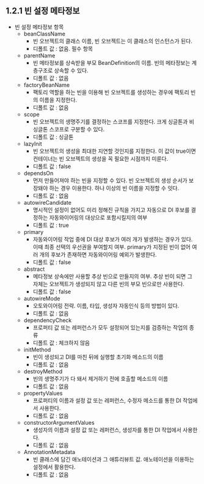 ## 1.2.1 빈 설정 메타정보
- 빈 설정 메타정보 항목
  + beanClassName
    * 빈 오브젝트의 클래스 이름, 빈 오브젝트는 이 클래스의 인스턴스가 된다.
    * 디폴트 값 : 없음. 필수 항목
  + parentName
    * 빈 메타정보를 상속받을 부모 BeanDefinition의 이름. 빈의 메타정보는 계층구조로 상속할 수 있다.
    * 디폴트 값 : 없음
  + factoryBeanName
    * 팩토리 역할을 하는 빈을 이용해 빈 오브젝트를 생성하는 경우에 팩토리 빈의 이름을 지정한다.
    * 디폴트 값 : 없음
  + scope
    * 빈 오브젝트의 생명주기를 결정하는 스코프를 지정한다. 크게 싱글톤과 비싱글톤 스코프로 구분할 수 있다.
    * 디폴트 값 : 싱글톤
  + lazyInit
    * 빈 오브젝트의 생성을 최대한 지연할 것인지를 지정한다. 이 값이 true이면 컨테이너는 빈 오브젝트의 생성을 꼭 필요한 시점까지 미룬다.
    * 디폴트 값 : false
  + dependsOn
    * 먼저 만들어져야 하는 빈을 지정할 수 있다. 빈 오브젝트의 생성 순서가 보장돼야 하는 경우 이용한다. 하나 이상의 빈 이름을 지정할 수 잇다.
    * 디폴트 값 : 없음
  + autowireCandidate
    * 명시적인 설정이 없어도 미리 정해진 규칙을 가지고 자동으로 DI 후보를 결정하는 자동와이어링의 대상으로 포함시킬지의 여부
    * 디폴트 값 : true
  + primary
    * 자동와이어링 작업 중에 DI 대상 후보가 여러 개가 발생하는 경우가 있다. 이때 최종 선택의 우선권을 부여할지 여부. primary가 지정된 빈이 없어 여러 개의 후보가 존재하면 자동와이어링 예외가 발생한다.
    * 디폴트 값 : false
  + abstract
    * 메타정보 상속에만 사용할 추상 빈으로 만들지의 여부. 추상 빈이 되면 그 자체는 오브젝트가 생성되지 않고 다른 빈의 부모 빈으로만 사용한다.
    * 디폴트 값 : false
  + autowireMode
    * 오토와이어링 전략. 이름, 타입, 생성자 자동인식 등의 방법이 있다.
    * 디폴트 값 : 없음
  + dependencyCheck
    * 프로퍼티 값 또는 레퍼런스가 모두 설정되어 있는지를 검증하는 작업의 종류
    * 디폴트 값 : 체크하지 않음
  + initMethod
    * 빈이 생성되고 DI를 마친 뒤에 실행할 초기화 메소드의 이름
    * 디폴트 값 : 없음
  + destroyMethod
    * 빈의 생명주기가 다 돼서 제거하기 전에 호출할 메소드의 이름
    * 디폴트 값 : 없음
  + propertyValues
    * 프로퍼티의 이름과 설정 값 또는 레퍼런스, 수정자 메소드를 통한 DI 작업에서 사용한다.
    * 디폴트 값 : 없음
  + constructorArgumentValues
    * 생성자의 이름과 설정 값 또는 레퍼런스, 생성자를 통한 DI 작업에서 사용한다.
    * 디폴트 값 : 없음
  + AnnotationMetadata
    * 빈 클래스에 담긴 애노테이션과 그 애튜리뷰트 값. 애노테이션을 이용하는 설정에서 활용한다.
    * 디폴트 값 : 없음